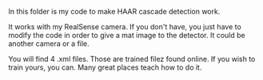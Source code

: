 In this folder is my code to make HAAR cascade detection work.

It works with my RealSense camera. If you don't have, you just have to modify the code in order to give a mat image to the detector. It could be another camera or a file.

You will find 4 .xml files. Those are trained filez found online. If you wish to train yours, you can. Many great places teach how to do it.

